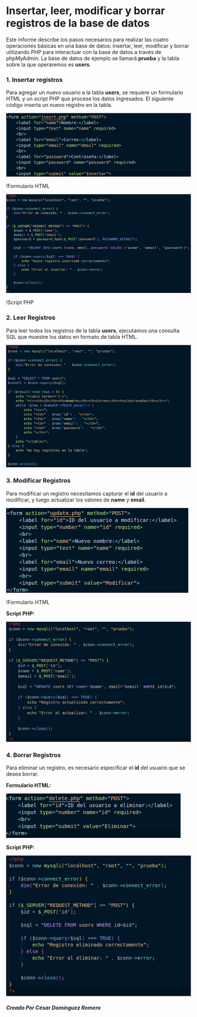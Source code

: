 # Insertar, leer, modificar y borrar registros de la base de datos

Este informe describe los pasos necesarios para realizar las cuatro operaciones básicas en una base de datos: insertar, leer, modificar y borrar utilizando PHP para interactuar con la base de datos a través de phpMyAdmin. La base de datos de ejemplo se llamará **prueba** y la tabla sobre la que operaremos es **users**.

### 1. Insertar registros

Para agregar un nuevo usuario a la tabla **users**, se requiere un formulario HTML y un script PHP que procese los datos ingresados. El siguiente código inserta un nuevo registro en la tabla.

<img src="./img/Insertarhtml.png">

!Formulario HTML


<img src="./img/Insertarphp.png">

!Script PHP

### 2. Leer Registros

Para leer todos los registros de la tabla **users**, ejecutamos una consulta SQL que muestre los datos en formato de tabla HTML.

<img src="./img/leerphp.png">

### 3. Modificar Registros

Para modificar un registro necesitamos capturar el **id** del usuario a modificar, y luego actualizar los valores de **name** y **email**.

<img src="./img/Modificarhtml.png">

!Formulario HTML

**Script PHP:**


<img src="./img/modificarphp.png">

### 4. Borrar Registros

Para eliminar un registro, es necesario especificar el **id** del usuario que se desea borrar.

**Formulario HTML:**

<img src="./img/eliminarhtml.png">

**Script PHP:**

<img src="./img/eliminarphp.png">

##### Creado Por César Domínguez Romero 
